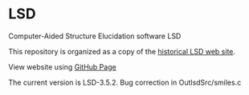 # LSD
Computer-Aided Structure Elucidation software LSD
 
This repository is organized as a copy of the [historical LSD web site](http://www.univ-reims.fr/LSD).

View website using [GitHub Page](https://nuzillard.github.io/LSD)

The current version is LSD-3.5.2. Bug correction in OutlsdSrc/smiles.c

